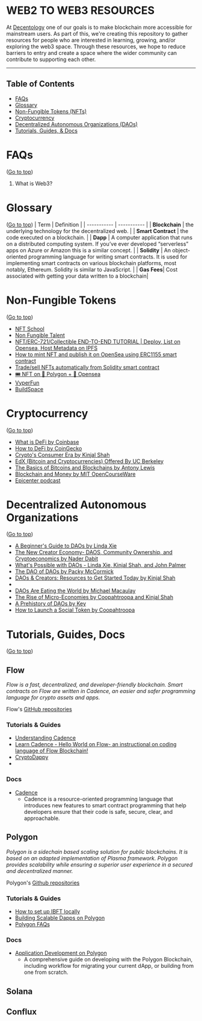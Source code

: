 # WEB2 TO WEB3 RESOURCES
At [Decentology](https://www.decentology.com/) one of our goals is to make blockchain more accessible for mainstream users. As part of this, we're creating this repository to gather resources for people who are interested in learning, growing, and/or exploring the web3 space. Through these resources, we hope to reduce barriers to entry and create a space where the wider community can contribute to supporting each other.

----

## Table of Contents
* [FAQs](#faqs)
* [Glossary](#glossary)
* [Non-Fungible Tokens (NFTs)](#non-fungible-tokens)
* [Cryptocurrency](#cryptocurrency)
* [Decentralized Autonomous Organizations (DAOs)](#decentralized-autonomous-organizations)
* [Tutorials, Guides, & Docs](#tutorials-guides-docs)


# FAQs
([Go to top](#web2-to-web3-resources))

1. What is Web3?

# Glossary
([Go to top](#web2-to-web3-resources))
| Term      | Definition |
| ----------- | ----------- |
| **Blockchain**      | the underlying technology for the decentralized web.      |
| **Smart Contract** | the code executed on a blockchain. |
| **Dapp** | A computer application that runs on a distributed computing system. If you’ve ever developed “serverless” apps on Azure or Amazon this is a similar concept. |
| **Solidity** | An object-oriented programming language for writing smart contracts. It is used for implementing smart contracts on various blockchain platforms, most notably, Ethereum. Solidity is similar to JavaScript. |
| **Gas Fees**| Cost associated with getting your data written to a blockchain|

# Non-Fungible Tokens
([Go to top](#web2-to-web3-resources))

- [NFT School](https://nftschool.dev/)
- [Non Fungible Talent](https://hyperionmagazine.com/featured/non-fungible-talent/)
- [NFT/ERC-721/Collectible END-TO-END TUTORIAL | Deploy, List on Opensea, Host Metadata on IPFS](https://www.youtube.com/watch?v=p36tXHX1JD8)
- [How to mint NFT and publish it on OpenSea using ERC1155 smart contract](https://www.youtube.com/watch?v=J4p1sdo3Rz4)
- [Trade/sell NFTs automatically from Solidity smart contract](https://www.youtube.com/watch?v=XLrhD6GHi0E)
- [🎟 NFT on 💜 Polygon + 🐳 Opensea](https://www.youtube.com/watch?v=zgj8ZT4-9lk)
- [VyperFun](https://vyper.fun/#/)
- [BuildSpace](https://buildspace.so/)

# Cryptocurrency
([Go to top](#web2-to-web3-resources))

- [What is DeFi by Coinbase](https://www.coinbase.com/learn/crypto-basics/what-is-defi)
- [How to DeFi by CoinGecko](https://www.amazon.com/gp/product/B098GT2PSG/ref=as_li_tl?ie=UTF8&camp=1789&creative=9325&creativeASIN=B098GT2PSG&linkCode=as2&tag=wslyvh-20&linkId=7a04836b6fd29d36cdfdac08efebd088)
- [Crypto's Consumer Era by Kinjal Shah](https://kinjalshah.substack.com/p/cryptos-consumer-era)
- [EdX (Bitcoin and Cryptocurrencies) Offered By UC Berkeley](https://www.edx.org/course/bitcoin-and-cryptocurrencies?)
- [The Basics of Bitcoins and Blockchains by Antony Lewis](https://www.amazon.com/Basics-Bitcoins-Blockchains-Introduction-Cryptocurrencies/dp/1633538001/ref=sr_1_8?dchild=1&keywords=cryptocurrency&qid=1634138989&sr=8-8)
- [Blockchain and Money by MIT OpenCourseWare](https://ocw.mit.edu/courses/sloan-school-of-management/15-s12-blockchain-and-money-fall-2018/)
- [Epicenter podcast](https://epicenter.tv/)

# Decentralized Autonomous Organizations
([Go to top](#web2-to-web3-resources))

- [A Beginner's Guide to DAOs by Linda Xie](https://linda.mirror.xyz/Vh8K4leCGEO06_qSGx-vS5lvgUqhqkCz9ut81WwCP2o)
- [The New Creator Economy- DAOS, Community Ownership, and Cryptoeconomics by Nader Dabit](https://www.freecodecamp.org/news/the-new-creator-economy-daos-community-ownership-and-cryptoeconomics/)
- [What's Possible with DAOs - Linda Xie, Kinjal Shah, and John Palmer](https://www.youtube.com/watch?v=mJs1a8nJ9Vg)
- [The DAO of DAOs by Packy McCormick](https://www.notboring.co/p/the-dao-of-daos)
- [DAOs & Creators: Resources to Get Started Today by Kinjal Shah](https://www.notboring.co/p/the-dao-of-daos)
- [](https://medium.com/coinmonks/daos-are-eating-the-world-dfa5332474e7)
- [DAOs Are Eating the World by Michael Macaulay](https://medium.com/coinmonks/daos-are-eating-the-world-dfa5332474e7)
- [The Rise of Micro-Economies by Coopahtroopa and Kinjal Shah](https://coopahtroopa.mirror.xyz/gWY6Kfebs9wHdfoZZswfiLTBVzfKiyFaIwNf2q8JpgI)
- [A Prehistory of DAOs by Key](https://gnosisguild.mirror.xyz/t4F5rItMw4-mlpLZf5JQhElbDfQ2JRVKAzEpanyxW1Q)
- [How to Launch a Social Token by Coopahtroopa](https://forefront.market/blog/how-to-launch-a-token)

# Tutorials, Guides, Docs
([Go to top](#web2-to-web3-resources))

## Flow
*Flow is a fast, decentralized, and developer-friendly blockchain. Smart contracts on Flow are written in Cadence, an easier and safer programming language for crypto assets and apps.*

Flow's [GitHub repositories](https://github.com/onflow)

### Tutorials & Guides
- [Understanding Cadence](https://docs.onflow.org/cadence/tutorial/01-first-steps/)
- [Learn Cadence - Hello World on Flow- an instructional on coding language of Flow Blockchain!](https://www.youtube.com/watch?v=pRz7EzrWchs)
- [CryptoDappy](https://www.cryptodappy.com/)
- 

### Docs
- [Cadence](https://docs.onflow.org/cadence/language/)
  - Cadence is a resource-oriented programming language that introduces new features to smart contract programming that help developers ensure that their code is safe, secure, clear, and approachable.

## Polygon 
*Polygon is a sidechain based scaling solution for public blockchains. It is based on an adapted implementation of Plasma framework. Polygon provides scalability while ensuring a superior user experience in a secured and decentralized manner.*

Polygon's [Github repositories](https://github.com/0xPolygon)

### Tutorials & Guides
- [How to set up IBFT locally](https://sdk-docs.polygon.technology/docs/how-tos/howto-setup-ibft/howto-set-ibft-locally)
- [Building Scalable Dapps on Polygon](https://www.youtube.com/watch?v=WQ1L5cqe8xA)
- [Polygon FAQs](https://docs.polygon.technology/docs/home/faq)

### Docs
- [Application Development on Polygon](https://docs.polygon.technology/docs/develop/getting-started/)
  - A comprehensive guide on developing with the Polygon Blockchain, including workflow for migrating your current dApp, or building from one from scratch.

## Solana 

## Conflux



